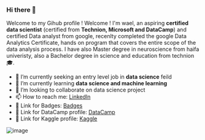 ### Hi there 👋


Welcome to my Gihub profile !
Welcome ! I'm wael, an aspiring **certified data scientist** (certified from **Technion, Microsoft and DataCamp**) and certified Data analyst from google, recenlty completed the google Data Analytics Certificate, hands on program that covers the entire scope of the data analysis process.
I have also  Master degree in neuroscience from haifa univeristy, also a Bachelor degree in science and education from technion :mortar_board:.


- 🔭 I’m currently seeking an entry level job in **data science** feild
- 🌱 I’m currently learning **data science and machine learning**
- 👯 I’m looking to collaborate on data science project
- 📫 How to reach me:  [LinkedIn](https://www.linkedin.com/in/wael-dagash-48692b120/) 
- 🔗 Link for Badges:    [Badges](https://www.credly.com/users/wael-daghash/badges)
- 🔗 Link for DataCamp profile:    [DataCamp](https://www.datacamp.com/profile/waeldagash)  
- 🔗 Link for Kaggle profile:    [Kaggle](https://www.kaggle.com/waeldagash)  

![image](https://drive.google.com/uc?export=view&id=1hGhmj1Mj97_Y2wbgbzmjF57lS-d8IvhM)

